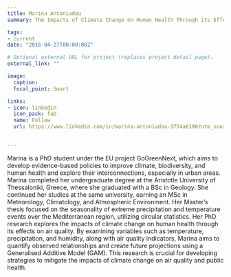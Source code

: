 ```yaml
---
title: Marina Antoniadou
summary: The Impacts of Climate Change on Human Health Through its Effects on Air Quality

tags:
- current
date: "2016-04-27T00:00:00Z"

# Optional external URL for project (replaces project detail page).
external_link: ""

image:
  caption: 
  focal_point: Smart

links:
- icon: linkedin
  icon_pack: fab
  name: Follow
  url: https://www.linkedin.com/in/marina-antoniadou-3754a6190?utm_source=share&utm_campaign=share_via&utm_content=profile&utm_medium=ios_app


---
```


Marina is a PhD student under the EU project GoGreenNext, which aims to develop evidence-based policies to improve climate, biodiversity, and human health and explore their interconnections, especially in urban areas. Marina completed her undergraduate degree at the Aristotle University of Thessaloniki, Greece, where she graduated with a BSc in Geology. She continued her studies at the same university, earning an MSc in Meteorology, Climatology, and Atmospheric Environment. Her Master’s thesis focused on the seasonality of extreme precipitation and temperature events over the Mediterranean region, utilizing circular statistics. Her PhD research explores the impacts of climate change on human health through its effects on air quality. By examining variables such as temperature, precipitation, and humidity, along with air quality indicators, Marina aims to quantify observed relationships and create future projections using a Generalised Additive Model (GAM). This research is crucial for developing strategies to mitigate the impacts of climate change on air quality and public health.
